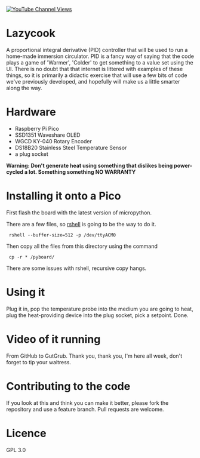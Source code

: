 [![YouTube Channel Views](https://img.shields.io/youtube/channel/views/UCz5BOU9J9pB_O0B8-rDjCWQ?label=YouTube&style=social)](https://www.youtube.com/channel/UCz5BOU9J9pB_O0B8-rDjCWQ)

# Lazycook

A proportional integral derivative (PID) controller that will be used to run a home-made immersion circulator. PID is a fancy way of saying that the code plays a game of 'Warmer', 'Colder' to get something to a value set using the UI. There is no doubt that that internet is littered with examples of these things, so it is primarily a didactic exercise that will use a few bits of code we've previously developed, and hopefully will make us a little smarter along the way.

# Hardware

- Raspberry Pi Pico 
- SSD1351 Waveshare OLED 
- WGCD KY-040 Rotary Encoder
- DS18B20 Stainless Steel Temperature Sensor 
- a plug socket 

**Warning: Don't generate heat using something that dislikes being power-cycled a lot. Something something NO WARRANTY**

# Installing it onto a Pico

First flash the board with the latest version of micropython. 

There are a few files, so [rshell](https://github.com/dhylands/rshell) is going to be the way to do it.

     rshell --buffer-size=512 -p /dev/ttyACM0
     
Then copy all the files from this directory using the command

     cp -r * /pyboard/

There are some issues with rshell, recursive copy hangs.

# Using it

Plug it in, pop the temperature probe into the medium you are going to heat, plug the heat-providing device into the plug socket, pick a setpoint. Done.

# Video of it running

From GitHub to GutGrub. Thank you, thank you, I'm here all week, don't forget to tip your waitress.

# Contributing to the code

If you look at this and think you can make it better, please fork the repository and use a feature branch. Pull requests are welcome.

# Licence 
GPL 3.0
